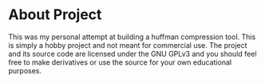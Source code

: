 # About Project
This was my personal attempt at building a huffman compression tool. This is
simply a hobby project and not meant for commercial use. The project and its
source code are licensed under the GNU GPLv3 and you should feel free to make
derivatives or use the source for your own educational purposes.

